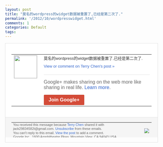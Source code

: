 ```yaml
---
layout: post
title: "莫名的wordpress的widget数据被重置了,已经是第二次了."
permalink: '/2012/10/wordpresswidget.html'
comments: 1
categories: Default
tags: 
---
```

<div style="border:solid 1px #dfdfdf;color:#686868;font:13px Arial"><div style="background-color:#fff;padding:20px;"><table cellpadding="0" cellspacing="0"><tr><td style="padding-right:15px;vertical-align:top"><a href="https://plus.google.com/_/notifications/emlink?emrecipient=110200756825219614165&amp;emid=CJjxyI_apbMCFeY0QAodyVYAAA&amp;path=%2F108643996575278738906&amp;dt=1351495781078&amp;uob=8"><img height="75" src="https://lh3.googleusercontent.com/-KKRGTyJ5Bl0/AAAAAAAAAAI/AAAAAAAAEEY/jllxqER5dCk/s75-c-k-a/photo.jpg" style="border:solid 1px #cccccc;" width="75"/></a></td><td style="width:578px;color:#333;font:13px Arial;vertical-align:top"><div style="padding-bottom:10px">莫名的wordpress的widget数<wbr/>据被重置了,已经是第二次了.</div><a href="https://plus.google.com/_/notifications/emlink?emrecipient=110200756825219614165&amp;emid=CJjxyI_apbMCFeY0QAodyVYAAA&amp;path=%2F108643996575278738906%2Fposts%2FW2qkhQDng1t%3Fgpinv%3DAMIXal_qh3FFx__zlpXuSUFUth3u5R0lAFX5UdUAFV3Ec_68CGp67nP-3faIJ4rgWKBz1M-5fQ2rKzSHg6FUWglGra9Ua3KyJVQW5Pv6_byTxTw7AD2iP1g&amp;dt=1351495781078&amp;uob=8" style="color:#3366CC;text-decoration:none">View or comment on Terry Chen's post »</a><div style="margin-top:20px;border-top:solid 1px #dfdfdf"><div style="padding:15px 0;color:#686868;font:16px Arial">Google+ makes sharing on the web more like sharing in real life. <a href="http://www.google.com/+/learnmore/" style="color:#3366CC;text-decoration:none">Learn more</a>.</div><a href="https://plus.google.com/_/notifications/emlink?emrecipient=110200756825219614165&amp;emid=CJjxyI_apbMCFeY0QAodyVYAAA&amp;path=%2F%3Fgpinv%3DAMIXal_qh3FFx__zlpXuSUFUth3u5R0lAFX5UdUAFV3Ec_68CGp67nP-3faIJ4rgWKBz1M-5fQ2rKzSHg6FUWglGra9Ua3KyJVQW5Pv6_byTxTw7AD2iP1g&amp;dt=1351495781078&amp;uob=8" style="display:inline-block;padding:7px 15px;background-color:#d44b38; color:#fff;font-size:16px; font-weight:bold;border-radius:2px;-webkit-border-radius:2px; -moz-border-radius:2px;border:solid 1px #c43b28; white-space:nowrap;text-decoration:none">Join Google+</a></div></td></tr></table></div><div style="border-top:solid 1px #dfdfdf;padding:0 20px; background-color:#f5f5f5"><table cellpadding="0" cellspacing="0" style="height:50px"><tbody><tr><td style="vertical-align:middle;width:100%; color:#636363;font:11px Arial; line-height:120%">You received this message because <a href="https://plus.google.com/_/notifications/emlink?emrecipient=110200756825219614165&amp;emid=CJjxyI_apbMCFeY0QAodyVYAAA&amp;path=%2F108643996575278738906%3Fgpinv%3DAMIXal_qh3FFx__zlpXuSUFUth3u5R0lAFX5UdUAFV3Ec_68CGp67nP-3faIJ4rgWKBz1M-5fQ2rKzSHg6FUWglGra9Ua3KyJVQW5Pv6_byTxTw7AD2iP1g&amp;dt=1351495781078&amp;uob=8" style="color:#3366CC;text-decoration:none">Terry Chen</a> shared it with jack29834582t@gmail.com. <a href="https://plus.google.com/_/notifications/emlink?emrecipient=110200756825219614165&amp;emid=CJjxyI_apbMCFeY0QAodyVYAAA&amp;path=%2F_%2Fnonplus%2Femailsettings%3Fgpinv%3DAMIXal_qh3FFx__zlpXuSUFUth3u5R0lAFX5UdUAFV3Ec_68CGp67nP-3faIJ4rgWKBz1M-5fQ2rKzSHg6FUWglGra9Ua3KyJVQW5Pv6_byTxTw7AD2iP1g%26est%3DADH5u8WHpaYr4DPE0CJBDObCmHBcLndsTp9Oe7yjmJDTvWlcPtavhd3gLOkTgR-jcwu3rX-_3DXxfC6ZWVj_-5Jvy9jqMjfaZ9fV9pB_P3DJSvC-lEkp4pcNy2yR20mVaUdm6kwadhb8xg-QRAOSz1cJKZohByaYkQ&amp;dt=1351495781078&amp;uob=8" style="color:#3366CC;text-decoration:none">Unsubscribe</a> from these emails.<br/>You can't reply to this email. <a href="https://plus.google.com/_/notifications/emlink?emrecipient=110200756825219614165&amp;emid=CJjxyI_apbMCFeY0QAodyVYAAA&amp;path=%2F108643996575278738906%2Fposts%2FW2qkhQDng1t%3Fgpinv%3DAMIXal_qh3FFx__zlpXuSUFUth3u5R0lAFX5UdUAFV3Ec_68CGp67nP-3faIJ4rgWKBz1M-5fQ2rKzSHg6FUWglGra9Ua3KyJVQW5Pv6_byTxTw7AD2iP1g&amp;dt=1351495781078&amp;uob=8" style="color:#3366CC;text-decoration:none">View the post</a> to add a comment.<br/>Google Inc., 1600 Amphitheatre Pkwy, Mountain View, CA 94043 USA<br/></td><td><img src="https://ssl.gstatic.com/s2/oz/images/notifications/logo/google-plus-6617a72bb36cc548861652780c9e6ff1.png"/></td></tr></tbody></table></div></div>
